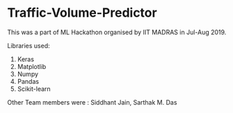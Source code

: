# Traffic-Volume-Predictor
This was a part of ML Hackathon organised by IIT MADRAS in Jul-Aug 2019.

Libraries used:
1) Keras
2) Matplotlib
3) Numpy
4) Pandas
5) Scikit-learn

Other Team members were : Siddhant Jain, Sarthak M. Das

